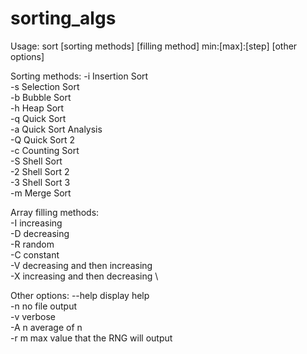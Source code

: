 # sorting_algs

Usage: sort [sorting methods] [filling method] min:[max]:[step] [other options]

Sorting methods:
-i      Insertion Sort \
-s      Selection Sort \
-b      Bubble Sort \
-h      Heap Sort \
-q      Quick Sort \
-a      Quick Sort Analysis \
-Q      Quick Sort 2 \
-c      Counting Sort \
-S      Shell Sort \
-2      Shell Sort 2 \
-3      Shell Sort 3 \
-m      Merge Sort

Array filling methods: \
-I      increasing \
-D      decreasing \
-R      random \
-C      constant \
-V      decreasing and then increasing \
-X      increasing and then decreasing \

Other options:
 --help     display help \
     -n     no file output \
     -v     verbose \
     -A n   average of n \
     -r m   max value that the RNG will output
